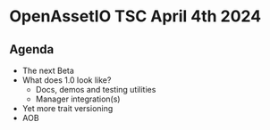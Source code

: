 # OpenAssetIO TSC April 4th 2024

## Agenda

- The next Beta
- What does 1.0 look like?
  - Docs, demos and testing utilities
  - Manager integration(s)
- Yet more trait versioning
- AOB